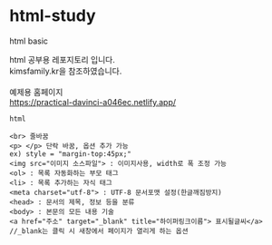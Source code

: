 # html-study
html basic

html 공부용 레포지토리 입니다.
<br>kimsfamily.kr을 참조하였습니다.
<br>
<br>예제용 홈페이지
<br>https://practical-davinci-a046ec.netlify.app/

```html```
```
<br> 줄바꿈
<p> </p> 단락 바꿈, 옵션 추가 가능
ex) style = "margin-top:45px;"
<img src="이미지 소스파일"> : 이미지사용, width로 폭 조정 가능
<ol> : 목록 자동화하는 부모 태그
<li> : 목록 추가하는 자식 태그
<meta charset="utf-8"> : UTF-8 문서포맷 설정(한글깨짐방지)
<head> : 문서의 제목, 정보 등을 분류
<body> : 본문의 모든 내용 기술
<a href="주소" target="_blank" title="하이퍼링크이름"> 표시될글씨</a> //_blank는 클릭 시 새창에서 페이지가 열리게 하는 옵션
```
